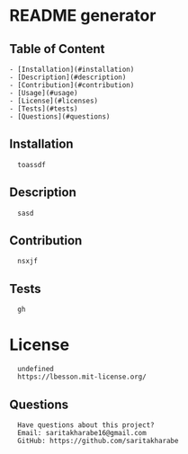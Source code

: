 # README generator

  ## Table of Content
    - [Installation](#installation)
    - [Description](#description)
    - [Contribution](#contribution)
    - [Usage](#usage)
    - [License](#licenses)
    - [Tests](#tests)
    - [Questions](#questions)


  ## Installation 
      toassdf

  ## Description 
      sasd
      

  ## Contribution 
      nsxjf

  ## Tests
      gh

  # License 
      undefined
      https://lbesson.mit-license.org/

  ## Questions
      Have questions about this project?  
      Email: saritakharabe16@gmail.com
      GitHub: https://github.com/saritakharabe  
